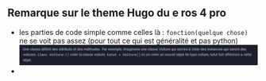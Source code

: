 ## Remarque sur le theme Hugo du e ros 4 pro 

* les parties de code simple comme celles là : `fonction(quelque chose)` ne se voit pas assez (pour tout ce qui est généralité et pas python)
![imageex](/img/ex.PNG)
* 